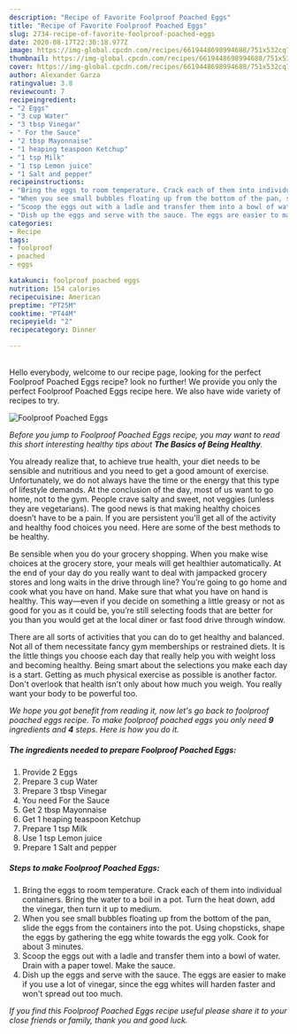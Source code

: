 ```yaml
---
description: "Recipe of Favorite Foolproof Poached Eggs"
title: "Recipe of Favorite Foolproof Poached Eggs"
slug: 2734-recipe-of-favorite-foolproof-poached-eggs
date: 2020-08-17T22:30:18.977Z
image: https://img-global.cpcdn.com/recipes/6619448698994688/751x532cq70/foolproof-poached-eggs-recipe-main-photo.jpg
thumbnail: https://img-global.cpcdn.com/recipes/6619448698994688/751x532cq70/foolproof-poached-eggs-recipe-main-photo.jpg
cover: https://img-global.cpcdn.com/recipes/6619448698994688/751x532cq70/foolproof-poached-eggs-recipe-main-photo.jpg
author: Alexander Garza
ratingvalue: 3.8
reviewcount: 7
recipeingredient:
- "2 Eggs"
- "3 cup Water"
- "3 tbsp Vinegar"
- " For the Sauce"
- "2 tbsp Mayonnaise"
- "1 heaping teaspoon Ketchup"
- "1 tsp Milk"
- "1 tsp Lemon juice"
- "1 Salt and pepper"
recipeinstructions:
- "Bring the eggs to room temperature. Crack each of them into individual containers. Bring the water to a boil in a pot. Turn the heat down, add the vinegar, then turn it up to medium."
- "When you see small bubbles floating up from the bottom of the pan, slide the eggs from the containers into the pot. Using chopsticks, shape the eggs by gathering the egg white towards the egg yolk. Cook for about 3 minutes."
- "Scoop the eggs out with a ladle and transfer them into a bowl of water. Drain with a paper towel. Make the sauce."
- "Dish up the eggs and serve with the sauce. The eggs are easier to make if you use a lot of vinegar, since the egg whites will harden faster and won&#39;t spread out too much."
categories:
- Recipe
tags:
- foolproof
- poached
- eggs

katakunci: foolproof poached eggs 
nutrition: 154 calories
recipecuisine: American
preptime: "PT25M"
cooktime: "PT44M"
recipeyield: "2"
recipecategory: Dinner

---
```

<br>
Hello everybody, welcome to our recipe page, looking for the perfect Foolproof Poached Eggs recipe? look no further! We provide you only the perfect Foolproof Poached Eggs recipe here. We also have wide variety of recipes to try.
<br>


![Foolproof Poached Eggs](https://img-global.cpcdn.com/recipes/6619448698994688/751x532cq70/foolproof-poached-eggs-recipe-main-photo.jpg)

<i>Before you jump to Foolproof Poached Eggs recipe, you may want to read this short interesting healthy tips about <strong>The Basics of Being Healthy</strong>.</i>

You already realize that, to achieve true health, your diet needs to be sensible and nutritious and you need to get a good amount of exercise. Unfortunately, we do not always have the time or the energy that this type of lifestyle demands. At the conclusion of the day, most of us want to go home, not to the gym. People crave salty and sweet, not veggies (unless they are vegetarians). The good news is that making healthy choices doesn’t have to be a pain. If you are persistent you'll get all of the activity and healthy food choices you need. Here are some of the best methods to be healthy.

Be sensible when you do your grocery shopping. When you make wise choices at the grocery store, your meals will get healthier automatically. At the end of your day do you really want to deal with jampacked grocery stores and long waits in the drive through line? You’re going to go home and cook what you have on hand. Make sure that what you have on hand is healthy. This way—even if you decide on something a little greasy or not as good for you as it could be, you’re still selecting foods that are better for you than you would get at the local diner or fast food drive through window.

There are all sorts of activities that you can do to get healthy and balanced. Not all of them necessitate fancy gym memberships or restrained diets. It is the little things you choose each day that really help you with weight loss and becoming healthy. Being smart about the selections you make each day is a start. Getting as much physical exercise as possible is another factor. Don't overlook that health isn't only about how much you weigh. You really want your body to be powerful too. 


<i>We hope you got benefit from reading it, now let's go back to foolproof poached eggs recipe. To make foolproof poached eggs you only need <strong>9</strong> ingredients and <strong>4</strong> steps. Here is how you do it.
</i>

##### The ingredients needed to prepare Foolproof Poached Eggs:

1. Provide 2 Eggs
1. Prepare 3 cup Water
1. Prepare 3 tbsp Vinegar
1. You need  For the Sauce
1. Get 2 tbsp Mayonnaise
1. Get 1 heaping teaspoon Ketchup
1. Prepare 1 tsp Milk
1. Use 1 tsp Lemon juice
1. Prepare 1 Salt and pepper


##### Steps to make Foolproof Poached Eggs:

1. Bring the eggs to room temperature. Crack each of them into individual containers. Bring the water to a boil in a pot. Turn the heat down, add the vinegar, then turn it up to medium.
1. When you see small bubbles floating up from the bottom of the pan, slide the eggs from the containers into the pot. Using chopsticks, shape the eggs by gathering the egg white towards the egg yolk. Cook for about 3 minutes.
1. Scoop the eggs out with a ladle and transfer them into a bowl of water. Drain with a paper towel. Make the sauce.
1. Dish up the eggs and serve with the sauce. The eggs are easier to make if you use a lot of vinegar, since the egg whites will harden faster and won&#39;t spread out too much.


<i>If you find this Foolproof Poached Eggs recipe useful please share it to your close friends or family, thank you and good luck.</i>
